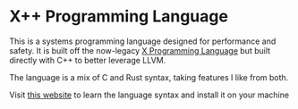 # X++ Programming Language

This is a systems programming language designed for performance and safety. It is built off the 
now-legacy [X Programming Language](https://github.com/joshuawills/X-Compiler) but built directly
with C++ to better leverage LLVM.

The language is a mix of C and Rust syntax, taking features I like from both.

Visit [this website](https://x-compiler.com/) to learn the language syntax and install it on your machine